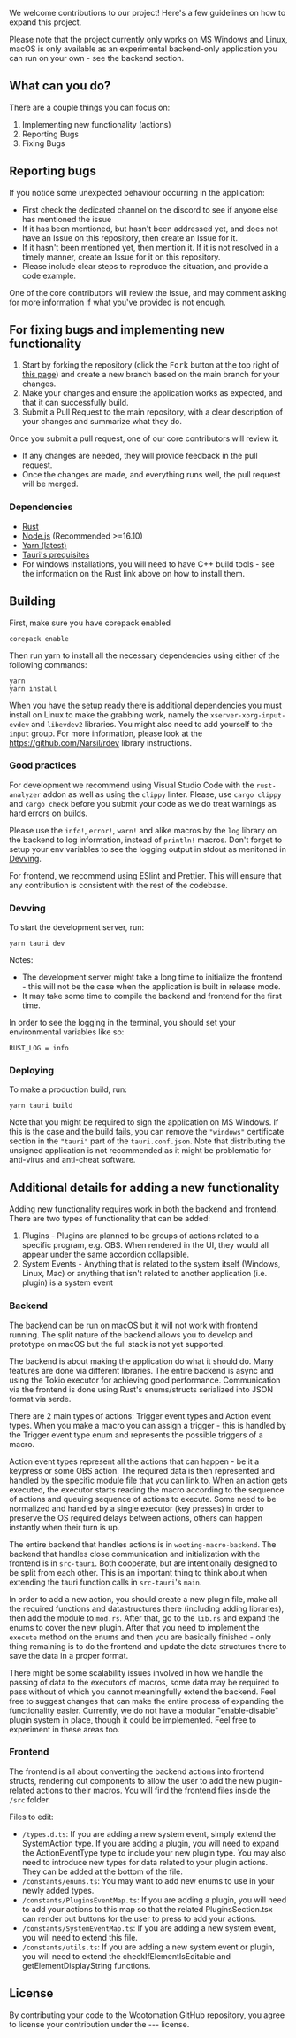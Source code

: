 We welcome contributions to our project! Here's a few guidelines on how to expand this project.

Please note that the project currently only works on MS Windows and Linux, macOS is only available as an experimental backend-only application you can run on your own - see the backend section.

## What can you do?
There are a couple things you can focus on:
1. Implementing new functionality (actions)
2. Reporting Bugs
3. Fixing Bugs

## Reporting bugs
If you notice some unexpected behaviour occurring in the application:
- First check the dedicated channel on the discord to see if anyone else has mentioned the issue
- If it has been mentioned, but hasn't been addressed yet, and does not have an Issue on this repository, then create an Issue for it.
- If it hasn't been mentioned yet, then mention it. If it is not resolved in a timely manner, create an Issue for it on this repository.
- Please include clear steps to reproduce the situation, and provide a code example.

One of the core contributors will review the Issue, and may comment asking for more information if what you've provided is not enough.

## For fixing bugs and implementing new functionality
1. Start by forking the repository (click the <kbd>Fork</kbd> button at the top right of
   [this page](https://github.com/WootingKb/wooting-macros/)) and create a new branch based on the main branch for your changes.
2. Make your changes and ensure the application works as expected, and that it can successfully build.
3. Submit a Pull Request to the main repository, with a clear description of your changes and summarize what they do.

Once you submit a pull request, one of our core contributors will review it.
- If any changes are needed, they will provide feedback in the pull request.
- Once the changes are made, and everything runs well, the pull request will be merged.

### Dependencies

- [Rust](https://www.rust-lang.org/tools/install)
- [Node.js](https://nodejs.org/en/) (Recommended >=16.10)
- [Yarn (latest)](https://yarnpkg.com/getting-started)
- [Tauri's prequisites](https://tauri.app/v1/guides/getting-started/prerequisites/)
- For windows installations, you will need to have C++ build tools - see the information on the Rust link above on how to install them.

## Building

First, make sure you have corepack enabled

```
corepack enable
```

Then run yarn to install all the necessary dependencies using either of the following commands:

```
yarn
yarn install
```

When you have the setup ready there is additional dependencies you must install on Linux to make the grabbing work, namely the ``xserver-xorg-input-evdev`` and ``libevdev2`` libraries. You might also need to add yourself to the ``input`` group. For more information, please look at the https://github.com/Narsil/rdev library instructions.

### Good practices

For development we recommend using Visual Studio Code with the ``rust-analyzer`` addon as well as using the ``clippy`` linter. Please, use ``cargo clippy`` and ``cargo check`` before you submit your code as we do treat warnings as hard errors on builds. 

Please use the ``info!``, ``error!``, ``warn!`` and alike macros by the ``log`` library on the backend to log information, instead of ``println!`` macros. Don't forget to setup your env variables to see the logging output in stdout as menitoned in [Devving](#devving).

For frontend, we recommend using ESlint and Prettier. This will ensure that any contribution is consistent with the rest of the codebase.

### Devving

To start the development server, run:

```
yarn tauri dev
```

Notes:
- The development server might take a long time to initialize the frontend - this will not be the case when the application is built in release mode.
- It may take some time to compile the backend and frontend for the first time.

In order to see the logging in the terminal, you should set your environmental variables like so:

```
RUST_LOG = info
```

### Deploying

To make a production build, run:

```
yarn tauri build
```

Note that you might be required to sign the application on MS Windows. If this is the case and the build fails, you can remove the ``"windows"`` certificate section in the ``"tauri"`` part of the ``tauri.conf.json``. Note that distributing the unsigned application is not recommended as it might be problematic for anti-virus and anti-cheat software.

## Additional details for adding a new functionality
Adding new functionality requires work in both the backend and frontend. There are two types of functionality that can be added:
1. Plugins - Plugins are planned to be groups of actions related to a specific program, e.g. OBS. When rendered in the UI, they would all appear under the same accordion collapsible.
2. System Events - Anything that is related to the system itself (Windows, Linux, Mac) or anything that isn't related to another application (i.e. plugin) is a system event

### Backend
The backend can be run on macOS but it will not work with frontend running. The split nature of the backend allows you to develop and prototype on macOS but the full stack is not yet supported.

The backend is about making the application do what it should do. Many features are done via different libraries. The entire backend is async and using the Tokio executor for achieving good performance. Communication via the frontend is done using Rust's enums/structs serialized into JSON format via serde.

There are 2 main types of actions: Trigger event types and Action event types. When you make a macro you can assign a trigger - this is handled by the Trigger event type enum and represents the possible triggers of a macro. 

Action event types represent all the actions that can happen - be it a keypress or some OBS action. The required data is then represented and handled by the specific module file that you can link to. When an action gets executed, the executor starts reading the macro according to the sequence of actions and queuing sequence of actions to execute. Some need to be normalized and handled by a single executor (key presses) in order to preserve the OS required delays between actions, others can happen instantly when their turn is up. 

The entire backend that handles actions is in ``wooting-macro-backend``. The backend that handles close communication and initialization with the frontend is in ``src-tauri``. Both cooperate, but are intentionally designed to be split from each other. This is an important thing to think about when extending the tauri function calls in ``src-tauri``'s ``main``. 

In order to add a new action, you should create a new plugin file, make all the required functions and datastructures there (including adding libraries), then add the module to ``mod.rs``. After that, go to the ``lib.rs`` and expand the enums to cover the new plugin. After that you need to implement the ``execute`` method on the enums and then you are basically finished - only thing remaining is to do the frontend and update the data structures there to save the data in a proper format.

There might be some scalability issues involved in how we handle the passing of data to the executors of macros, some data may be required to pass without of which you cannot meaningfully extend the backend. Feel free to suggest changes that can make the entire process of expanding the functionality easier. Currently, we do not have a modular "enable-disable" plugin system in place, though it could be implemented. Feel free to experiment in these areas too.

### Frontend
The frontend is all about converting the backend actions into frontend structs, rendering out components to allow the user to add the new plugin-related actions to their macros.
You will find the frontend files inside the ```/src``` folder.

Files to edit:
- ```/types.d.ts```: If you are adding a new system event, simply extend the SystemAction type. If you are adding a plugin, you will need to expand the ActionEventType type to include your new plugin type. You may also need to introduce new types for data related to your plugin actions. They can be added at the bottom of the file.
- ```/constants/enums.ts```: You may want to add new enums to use in your newly added types.
- ```/constants/PluginsEventMap.ts```: If you are adding a plugin, you will need to add your actions to this map so that the related PluginsSection.tsx can render out buttons for the user to press to add your actions.
- ```/constants/SystemEventMap.ts```: If you are adding a new system event, you will need to extend this file.
- ```/constants/utils.ts```: If you are adding a new system event or plugin, you will need to extend the checkIfElementIsEditable and getElementDisplayString functions.

## License
By contributing your code to the Wootomation GitHub repository, you agree to license your contribution under the --- license.
